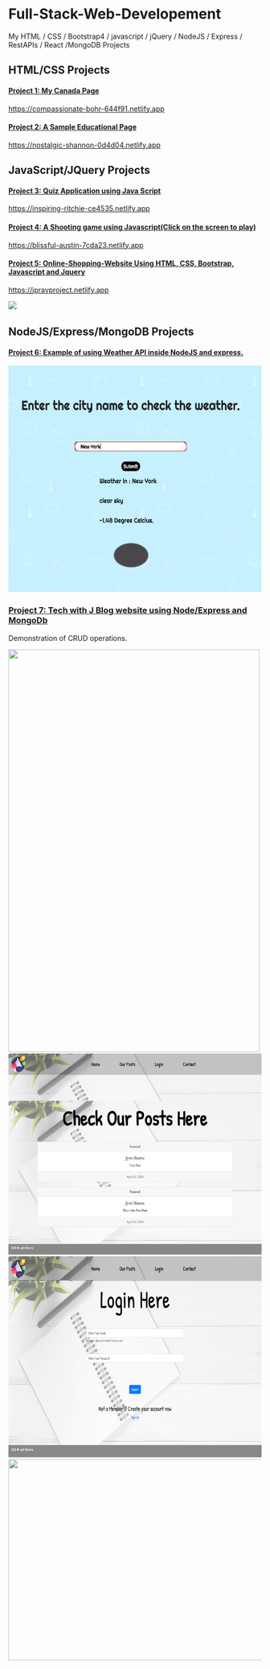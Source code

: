 # Full-Stack-Web-Developement
My HTML / CSS / Bootstrap4 / javascript / jQuery / NodeJS / Express / RestAPIs / React /MongoDB Projects

## HTML/CSS Projects
#### [Project 1: My Canada Page](https://github.com/Jyotiprav/Full-Stack-Web-Developement-/tree/main/Project%201)
https://compassionate-bohr-644f91.netlify.app

#### [Project 2: A Sample Educational Page](https://github.com/Jyotiprav/Full-Stack-Web-Developement-/tree/main/Project%202)
https://nostalgic-shannon-0d4d04.netlify.app


## JavaScript/JQuery Projects
#### [Project 3: Quiz Application using Java Script](https://github.com/Jyotiprav/Full-Stack-Web-Developement-/tree/main/Project%203)
https://inspiring-ritchie-ce4535.netlify.app

#### [Project 4: A Shooting game using Javascript(Click on the screen to play)](https://github.com/Jyotiprav/Full-Stack-Web-Developement-/tree/main/Project%204)
https://blissful-austin-7cda23.netlify.app

#### [Project 5: Online-Shopping-Website Using HTML, CSS, Bootstrap, Javascript and Jquery](https://github.com/Jyotiprav/Full-Stack-Web-Developement-/tree/main/Project%205)
https://jpravproject.netlify.app

![](https://github.com/Jyotiprav/Full-Stack-Web-Developement-/blob/main/Project%205/project.gif)


## NodeJS/Express/MongoDB Projects
#### [Project 6: Example of using Weather API inside NodeJS and express.](https://github.com/Jyotiprav/Full-Stack-Web-Developement-/tree/main/Project%206)

<img src="https://github.com/Jyotiprav/Full-Stack-Web-Developement-/blob/main/Project%206/projectimage.png" width="600" height="450" />

### [Project 7: Tech with J Blog website using Node/Express and MongoDb](https://github.com/Jyotiprav/Full-Stack-Web-Developement-/tree/main/Project%207)
Demonstration of CRUD operations.


<img src="https://github.com/Jyotiprav/Full-Stack-Web-Developement-/blob/main/Project%207/image1.png" width="500" height="800" />
<img src="https://github.com/Jyotiprav/Full-Stack-Web-Developement-/blob/main/Project%207/image2.png" width="600" height="400" />
<img src="https://github.com/Jyotiprav/Full-Stack-Web-Developement-/blob/main/Project%207/image3.png" width="600" height="400" />
<img src="https://github.com/Jyotiprav/Full-Stack-Web-Developement-/blob/main/Project%207/image4.png" width="600" height="400" />

